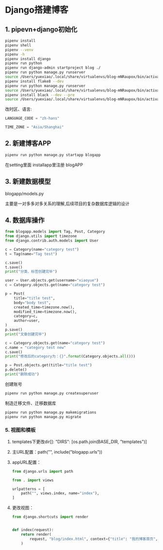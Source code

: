 # Django搭建博客

## 1. pipevn+django初始化

```bash
pipenv install
pipenv shell
pipenv --venv
pipenv -h
pipenv install django
pipenv run python
pipenv run django-admin startproject blog ./
pipenv run python manage.py runserver
source /Users/yuexiao/.local/share/virtualenvs/blog-mNRaupox/bin/activate
pipenv install flake8 --dev
pipenv run python manage.py runserver
source /Users/yuexiao/.local/share/virtualenvs/blog-mNRaupox/bin/activate
pipenv install black --dev --pre
source /Users/yuexiao/.local/share/virtualenvs/blog-mNRaupox/bin/activate
```

改时区、语言:

```python
LANGUAGE_CODE = "zh-hans"

TIME_ZONE = "Asia/Shanghai"
```

## 2. 新建博客APP

```bash
pipenv run python manage.py startapp blogapp
```

在setting里面 installapp里注册 blogAPP

## 3. 新建数据模型

blogapp/models.py

主要是一对多多对多关系的理解,后续项目的复杂数据库逻辑的设计

## 4. 数据库操作

```python
from blogapp.models import Tag, Post, Category
from django.utils import timezone
from django.contrib.auth.models import User

c = Category(name="category test")
t = Tag(name="Tag test")

c.save()
t.save()
print("分类、标签创建完毕")

user = User.objects.get(username="xiaoyue")
c = Category.objects.get(name="category test")

p = Post(
    title="title test",
    body="body test",
    created_time=timezone.now(),
    modified_time=timezone.now(),
    category=c,
    author=user,
)
p.save()
print("文章创建完毕")

c = Category.objects.get(name="category test")
c.name = "category test new"
c.save()
print("修改后的category为：{}".format(Category.objects.all()))

p = Post.objects.get(title="title test")
p.delete()
print("删除成功")
```

创建账号

```bash
pipenv run python manage.py createsuperuser
```

制造迁移文件、迁移数据库

```bash
pipenv run python manage.py makemigrations
pipenv run python manage.py migrate
```

### 5. 视图和模板

1. templates下更改dir[]: "DIRS": [os.path.join(BASE_DIR, "templates")]
2. 主URL配置：path("", include("blogapp.urls"))
3. appURL配置：

    ```python
    from django.urls import path

    from . import views

    urlpatterns = [
        path("", views.index, name="index"),
    ]
    ```

4. 更改视图：

    ```python
    from django.shortcuts import render


    def index(request):
        return render(
            request, "blog/index.html", context={"title": "我的博客首页", "welcome": "欢迎访问我的博客首页"}
        )
    ```
